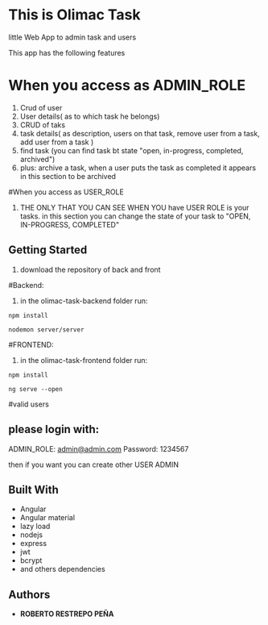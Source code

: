# This is Olimac Task

little Web App to admin task and users

This app has the following features

# When you access as ADMIN_ROLE
1. Crud of user
2. User details( as to which task he belongs)
4. CRUD of taks
5. task details( as description, users on that task, remove user from a task, add user from a task )
4. find task (you can find task bt state "open, in-progress, completed, archived")
5. plus: archive a task, when a user puts the task as completed it appears
   in this section to be archived

#When you access as USER_ROLE
1. THE ONLY THAT YOU CAN SEE WHEN YOU have USER ROLE is your tasks.
    in this section you can change the state of your task to "OPEN, IN-PROGRESS, COMPLETED"

## Getting Started
1. download the repository of back and front

#Backend:
1. in the olimac-task-backend folder run:
```
npm install
```
```
nodemon server/server
```

#FRONTEND:
1. in the olimac-task-frontend folder run:
```
npm install
```
```
ng serve --open
```

#valid users

## please login with:
ADMIN_ROLE: admin@admin.com
Password: 1234567

then if you want you can create other USER ADMIN

        
## Built With

* Angular
* Angular material
* lazy load
* nodejs
* express
* jwt
* bcrypt
* and others dependencies


## Authors

* **ROBERTO RESTREPO PEÑA**
